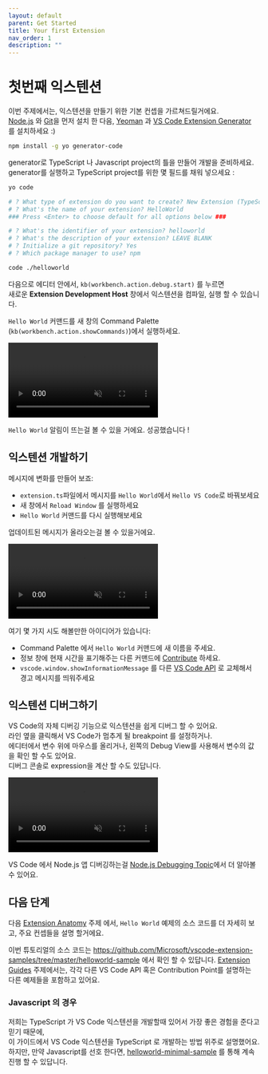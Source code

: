 ```yaml
---
layout: default
parent: Get Started
title: Your first Extension
nav_order: 1
description: ""
---
```


# 첫번째 익스텐션
<!---
# Your First Extension
-->

이번 주제에서는, 익스텐션을 만들기 위한 기본 컨셉을 가르쳐드릴거에요. <br>
[Node.js](https://nodejs.org/en/) 와 [Git](https://git-scm.com/)을 먼저 설치 한 다음, [Yeoman](http://yeoman.io/) 과 [VS Code Extension Generator](https://www.npmjs.com/package/generator-code) 를 설치하세요 :)

<!---
In this topic, we'll teach you the fundamental concepts for building extensions.
Make sure you have [Node.js](https://nodejs.org/en/) and [Git](https://git-scm.com/) installed,
then install [Yeoman](http://yeoman.io/) and [VS Code Extension Generator](https://www.npmjs.com/package/generator-code) with:)
-->

```bash
npm install -g yo generator-code
```

generator로 TypeScript 나 Javascript project의 틀을 만들어 개발을 준비하세요. <br>
generator를 실행하고 TypeScript project를 위한 몇 필드를 채워 넣으세요 :

<!---
The generator scaffolds a TypeScript or JavaScript project ready for development. Run the generator and fill out a few fields for a TypeScript project:
-->

```bash
yo code

# ? What type of extension do you want to create? New Extension (TypeScript)
# ? What's the name of your extension? HelloWorld
### Press <Enter> to choose default for all options below ###

# ? What's the identifier of your extension? helloworld
# ? What's the description of your extension? LEAVE BLANK
# ? Initialize a git repository? Yes
# ? Which package manager to use? npm

code ./helloworld
```

다음으로 에디터 안에서, `kb(workbench.action.debug.start)` 를 누르면 <br>
새로운 **Extension Development Host** 창에서 익스텐션을 컴파일, 실행 할 수 있습니다. 

<!-- 
Then, inside the editor, press `kb(workbench.action.debug.start)`. This will compile and run the extension in a new **Extension Development Host** window.
-->

`Hello World` 커맨드를 새 창의 Command Palette (`kb(workbench.action.showCommands)`)에서 실행하세요.

<!--
Run the `Hello World` command from the Command Palette (`kb(workbench.action.showCommands)`) in the new window:
-->

<video autoplay loop muted playsinline controls title="Launch your first VS Code extension video">
  <source src="/api/get-started/your-first-extension/launch.mp4" type="video/mp4">
</video>

`Hello World` 알림이 뜨는걸 볼 수 있을 거에요. 성공했습니다 !

<!-- 
You should see the `Hello World` notification showing up. Success!
-->

## 익스텐션 개발하기

<!--
## Developing the extension
-->

메시지에 변화를 만들어 보죠:

<!-- 
Let's make a change to the message:
-->

- `extension.ts`파일에서 메시지를 `Hello World`에서 `Hello VS Code`로 바꿔보세요
- 새 창에서 `Reload Window` 를 실행하세요
- `Hello World` 커맨드를 다시 실행해보세요

<!--
- Change the message from `Hello World` to `Hello VS Code` in `extension.ts`
- Run `Reload Window` in the new window
- Run the command `Hello World` again
-->

업데이트된 메시지가 올라오는걸 볼 수 있을거에요.

<!--
You should see the updated message showing up.
-->

<video autoplay loop muted playsinline controls title="Reload VS Code extension video">
  <source src="/api/get-started/your-first-extension/reload.mp4" type="video/mp4">
</video>

여기 몇 가지 시도 해볼만한 아이디어가 있습니다:

<!-- 
Here are some ideas for you to try:
-->

- Command Palette 에서 `Hello World` 커맨드에 새 이름을 주세요.
- 정보 창에 현재 시간을 표기해주는 다른 커맨드에 [Contribute](/api/references/contribution-points) 하세요.
- `vscode.window.showInformationMessage` 를 다른 [VS Code API](/api/references/vscode-api) 로 교체해서 경고 메시지를 띄워주세요

<!--
- Give the `Hello World` command a new name in the Command Palette.
- [Contribute](/api/references/contribution-points) another command that displays current time in an information message.
- Replace the `vscode.window.showInformationMessage` with another [VS Code API](/api/references/vscode-api) call to show a warning message.
-->

## 익스텐션 디버그하기
<!--
## Debugging the extension
-->

VS Code의 자체 디버깅 기능으로 익스텐션을 쉽게 디버그 할 수 있어요.<br> 
라인 옆을 클릭해서 VS Code가 멈추게 될 breakpoint 를 설정하거나.<br>
에디터에서 변수 위에 마우스를 올리거나, 왼쪽의 Debug View를 사용해서 변수의 값을 확인 할 수도 있어요.<br> 
디버그 콘솔로 expression을 계산 할 수도 있답니다.

<!--
VS Code's built-in debugging functionality makes it easy to debug extensions. Set a breakpoint by clicking the gutter next to a line, and VS Code will hit the breakpoint. You can hover over variables in the editor or use the Debug View in the left to check a variable's value. The Debug Console allows you to evaluate expressions.
-->

<video autoplay loop muted playsinline controls title="Debug VS Code extension video">
  <source src="/api/get-started/your-first-extension/debug.mp4" type="video/mp4">
</video>

VS Code 에서 Node.js 앱 디버깅하는걸 [Node.js Debugging Topic](/docs/nodejs/nodejs-debugging)에서 더 알아볼 수 있어요.

<!-- 
You can learn more about debugging Node.js apps in VS Code in the [Node.js Debugging Topic](/docs/nodejs/nodejs-debugging).
-->

## 다음 단계
<!-- 
## Next steps
-->

다음 [Extension Anatomy](/api/get-started/extension-anatomy) 주제 에서, `Hello World` 예제의 소스 코드를 더 자세히 보고, 주요 컨셉들을 설명 할거에요.

<!-- 
In the next topic, [Extension Anatomy](/api/get-started/extension-anatomy), we'll take a closer look at the source code of the `Hello World` sample and explain key concepts.
-->

이번 튜토리얼의 소스 코드는 https://github.com/Microsoft/vscode-extension-samples/tree/master/helloworld-sample 에서 확인 할 수 있답니다.
[Extension Guides](/api/extension-guides/overview) 주제에서는, 각각 다른 VS Code API 혹은 Contribution Point를 설명하는 다른 예제들을 포함하고 있어요.

<!-- 
You can find the source code of this tutorial at: https://github.com/Microsoft/vscode-extension-samples/tree/master/helloworld-sample. The [Extension Guides](/api/extension-guides/overview) topic contains other samples, each illustrating a different VS Code API or Contribution Point.
-->

### Javascript 의 경우

<!-- 
### Using JavaScript
-->

저희는 TypeScript 가 VS Code 익스텐션을 개발할때 있어서 가장 좋은 경험을 준다고 믿기 때문에, <br>
이 가이드에서 VS Code 익스텐션을 TypeScript 로 개발하는 방법 위주로 설명했어요.<br>
하지만, 만약 Javascript를 선호 한다면, [helloworld-minimal-sample](https://github.com/Microsoft/vscode-extension-samples/tree/master/helloworld-minimal-sample) 를 통해 계속 진행 할 수 있답니다. 

<!--
In this guide, we mainly describe how to develop VS Code extension with TypeScript because we believe TypeScript offers the best experience for developing VS Code extensions. However, if you prefer JavaScript, you can still follow along using [helloworld-minimal-sample](https://github.com/Microsoft/vscode-extension-samples/tree/master/helloworld-minimal-sample).
-->
